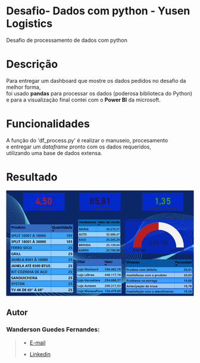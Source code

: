 # Desafio- Dados com python - Yusen Logistics
Desafio de processamento de dados com python

# Descrição 

Para entregar um dashboard que mostre os dados pedidos no desafio da melhor forma,\
foi usado **pandas** para processar os dados (poderosa biblioteca do Python)\
e para a visualização final contei com o **Power BI** da microsoft.

# Funcionalidades

A função do 'df_process.py' é realizar o manuseio, procesamento\
e entregar um *dataframe* pronto com os dados requeridos,\
utilizando uma base de dados extensa.

# Resultado

  ![Dashboard final dos dados](/Dashboard_de_apresentação_dos_dados.png)

## Autor

### Wanderson Guedes Fernandes:

> - [E-mail](wandersonguedesfernandes15@gmail.com)
>
> - [Linkedin](https://www.linkedin.com/in/wanderson-guedes-3138851aa/)
